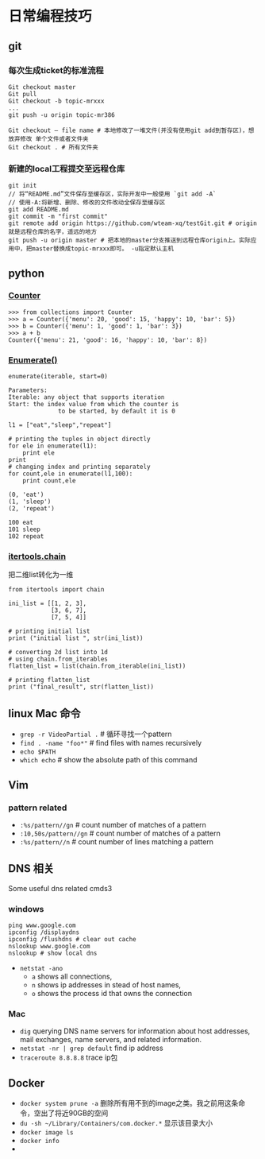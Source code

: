 # 日常编程技巧
## git
### 每次生成ticket的标准流程
```
Git checkout master
Git pull
Git checkout -b topic-mrxxx
...
git push -u origin topic-mr386

Git checkout — file name # 本地修改了一堆文件(并没有使用git add到暂存区)，想放弃修改 单个文件或者文件夹
Git checkout . # 所有文件夹
```

### 新建的local工程提交至远程仓库
```
git init
// 将“README.md”文件保存至缓存区，实际开发中一般使用 `git add -A`
// 使用-A:将新增、删除、修改的文件改动全保存至缓存区
git add README.md
git commit -m "first commit"
git remote add origin https://github.com/wteam-xq/testGit.git # origin就是远程仓库的名字，遥远的地方
git push -u origin master # 把本地的master分支推送到远程仓库origin上。实际应用中，把master替换成topic-mrxxx即可。 -u指定默认主机
```

## python

### [Counter](https://stackoverflow.com/questions/19356055/summing-the-contents-of-two-collections-counter-objects)

```
>>> from collections import Counter
>>> a = Counter({'menu': 20, 'good': 15, 'happy': 10, 'bar': 5})
>>> b = Counter({'menu': 1, 'good': 1, 'bar': 3})
>>> a + b
Counter({'menu': 21, 'good': 16, 'happy': 10, 'bar': 8})
```

### [Enumerate()](https://www.geeksforgeeks.org/enumerate-in-python/)

```
enumerate(iterable, start=0)

Parameters:
Iterable: any object that supports iteration
Start: the index value from which the counter is 
              to be started, by default it is 0
```
```
l1 = ["eat","sleep","repeat"] 
  
# printing the tuples in object directly 
for ele in enumerate(l1): 
    print ele 
print 
# changing index and printing separately 
for count,ele in enumerate(l1,100): 
    print count,ele 
    
(0, 'eat')
(1, 'sleep')
(2, 'repeat')

100 eat
101 sleep
102 repeat 
```

### [itertools.chain](https://www.geeksforgeeks.org/python-ways-to-flatten-a-2d-list/)

把二维list转化为一维

```
from itertools import chain 
  
ini_list = [[1, 2, 3], 
            [3, 6, 7], 
            [7, 5, 4]] 
              
# printing initial list 
print ("initial list ", str(ini_list)) 
  
# converting 2d list into 1d 
# using chain.from_iterables 
flatten_list = list(chain.from_iterable(ini_list)) 
  
# printing flatten_list 
print ("final_result", str(flatten_list))

```


## linux Mac 命令
+ `grep -r VideoPartial .` # 循环寻找一个pattern
+ `find . -name "foo*"` # find files with names recursively
+ `echo $PATH`
+ `which echo` # show the absolute path of this command

## Vim

### pattern related
+ `:%s/pattern//gn` # count number of matches of a pattern
+ `:10,50s/pattern//gn` # count number of matches of a pattern
+ `:%s/pattern//n` # count number of lines matching a pattern


## DNS 相关

Some useful dns related cmds3

### windows

```
ping www.google.com
ipconfig /displaydns
ipconfig /flushdns # clear out cache
nslookup www.google.com
nslookup # show local dns
```

+ `netstat -ano` 
  + `a` shows all connections, 
  + `n` shows ip addresses in stead of host names, 
  + `o` shows the process id that owns the connection


### Mac
+ `dig` querying DNS name servers for information about host addresses, mail exchanges, name servers, and related information.
+ `netstat -nr | grep default` find ip address
+ `traceroute 8.8.8.8` trace ip包

## Docker

+ `docker system prune -a` 删除所有用不到的image之类。我之前用这条命令，空出了将近90GB的空间
+ `du -sh ~/Library/Containers/com.docker.*` 显示该目录大小
+ `docker image ls`
+ `docker info`
+  